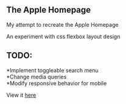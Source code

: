 ## The Apple Homepage
My attempt to recreate the Apple Homepage

An experiment with css flexbox layout design


## TODO:

*Implement toggleable search menu  
*Change media queries   
*Modify responsive behavior for mobile



View it [here](https://htmlpreview.github.io/?https://github.com/cadennl/Apple-Homepage/blob/master/index.html#)